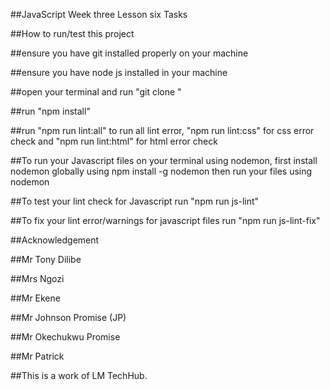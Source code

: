 ##JavaScript Week three Lesson six Tasks

##How to run/test this project

##ensure you have git installed properly on your machine

##ensure you have node js installed in your machine

##open your terminal and run "git clone "

##run "npm install"

##run "npm run lint:all" to run all lint error, "npm run lint:css" for css error check and "npm run lint:html" for html error check

##To run your Javascript files on your terminal using nodemon, first install nodemon globally using npm install -g nodemon then run your files using nodemon

##To test your lint check for Javascript run "npm run js-lint"

##To fix your lint error/warnings for javascript files run "npm run js-lint-fix"

##Acknowledgement

##Mr Tony Dilibe

##Mrs Ngozi

##Mr Ekene

##Mr Johnson Promise (JP)

##Mr Okechukwu Promise

##Mr Patrick

##This is a work of LM TechHub.